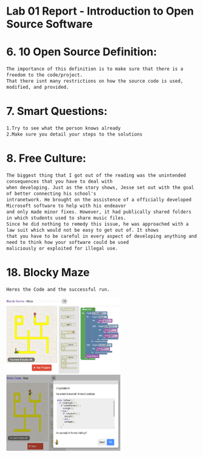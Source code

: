 # Lab 01 Report - Introduction to Open Source Software

# 6. 10 Open Source Definition:
	The importance of this definition is to make sure that there is a freedom to the code/project.
	That there isnt many restrictions on how the source code is used, modified, and provided.

# 7. Smart Questions:
	1.Try to see what the person knows already
	2.Make sure you detail your steps to the solutions

# 8. Free Culture:
	The biggest thing that I got out of the reading was the unintended consequences that you have to deal with
	when developing. Just as the story shows, Jesse set out with the goal of better connecting his school's
	intranetwork. He brought on the assistence of a officially developed Microsoft software to help with his endeavor
	and only made minor fixes. However, it had publically shared folders in which students used to share music files. 
	Since he did nothing to remedy this issue, he was approached with a law suit which would not be easy to get out of. It shows
	that you have to be careful in every aspect of developing anything and need to think how your software could be used
	maliciously or exploited for illegal use.

# 18. Blocky Maze
	Heres the Code and the successful run.
<img src="images/code.PNG" width="300" height="200">
<img src="images/won.PNG" width="300" height="200">
